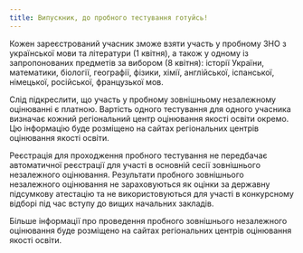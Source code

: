 ```yaml
---
title: Випускник, до пробного тестування готуйсь!
---
```


Кожен зареєстрований учасник зможе взяти участь у пробному ЗНО з української мови та літератури (1 квітня), а також у одному із запропонованих предметів за вибором (8 квітня): історії України, математики, біології, географії, фізики, хімії, англійської, іспанської, німецької, російської, французької мов.

Слід підкреслити, що участь у пробному зовнішньому незалежному оцінюванні є платною. Вартість одного тестування для одного учасника визначає кожний регіональний центр оцінювання якості освіти окремо. Цю інформацію буде розміщено на сайтах регіональних центрів оцінювання якості освіти.

Реєстрація для проходження пробного тестування не передбачає автоматичної реєстрації для участі в основній сесії зовнішнього незалежного оцінювання. Результати пробного зовнішнього незалежного оцінювання не зараховуються як оцінки за державну підсумкову атестацію та не використовуються для участі в конкурсному відборі під час вступу до вищих начальних закладів.

Більше інформації про проведення пробного зовнішнього незалежного оцінювання буде розміщено на сайтах регіональних центрів оцінювання якості освіти.
